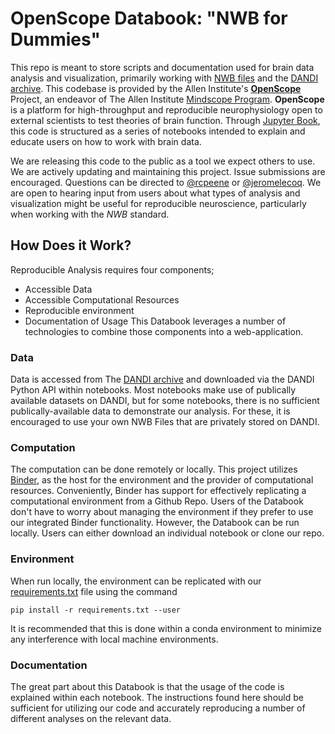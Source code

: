 # OpenScope Databook: "NWB for Dummies"

This repo is meant to store scripts and documentation used for brain data analysis and visualization, primarily working with [NWB files](https://www.nwb.org/how-to-use/) and the [DANDI archive](https://dandiarchive.org/). This codebase is provided by the Allen Institute's **[OpenScope](https://alleninstitute.org/what-we-do/brain-science/research/mindscope-program/openscope/)** Project, an endeavor of The Allen Institute [Mindscope Program](https://alleninstitute.org/what-we-do/brain-science/research/mindscope-program/). **OpenScope** is a platform for high-throughput and reproducible neurophysiology open to external scientists to test theories of brain function. Through [Jupyter Book](https://jupyterbook.org/), this code is structured as a series of notebooks intended to explain and educate users on how to work with brain data.

We are releasing this code to the public as a tool we expect others to use. We are actively updating and maintaining this project. Issue submissions are encouraged. Questions can be directed to [@rcpeene](https://github.com/rcpeene) or [@jeromelecoq](https://github.com/jeromelecoq). We are open to hearing input from users about what types of analysis and visualization might be useful for reproducible neuroscience, particularly when working with the *NWB* standard.

## How Does it Work?

Reproducible Analysis requires four components; 
- Accessible Data
- Accessible Computational Resources
- Reproducible environment
- Documentation of Usage
This Databook leverages a number of technologies to combine those components into a web-application. 

### Data
Data is accessed from The [DANDI archive](https://dandiarchive.org/) and downloaded via the DANDI Python API within notebooks. Most notebooks make use of publically available datasets on DANDI, but for some notebooks, there is no sufficient publically-available data to demonstrate our analysis. For these, it is encouraged to use your own NWB Files that are privately stored on DANDI.

### Computation
The computation can be done remotely or locally. This project utilizes [Binder](https://mybinder.org/), as the host for the environment and the provider of computational resources. Conveniently, Binder has support for effectively replicating a computational environment from a Github Repo. Users of the Databook don't have to worry about managing the environment if they prefer to use our integrated Binder functionality. However, the Databook can be run locally. Users can either download an individual notebook or clone our repo.

### Environment
When run locally, the environment can be replicated with our [requirements.txt](https://github.com/AllenInstitute/openscope_databook/blob/main/requirements.txt) file using the command 
```
pip install -r requirements.txt --user
```
It is recommended that this is done within a conda environment to minimize any interference with local machine environments.

### Documentation
The great part about this Databook is that the usage of the code is explained within each notebook. The instructions found here should be sufficient for utilizing our code and accurately reproducing a number of different analyses on the relevant data.
